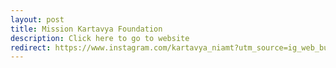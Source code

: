 ```yaml
---
layout: post
title: Mission Kartavya Foundation 
description: Click here to go to website
redirect: https://www.instagram.com/kartavya_niamt?utm_source=ig_web_button_share_sheet&igsh=ZDNlZDc0MzIxNw==
---
```

